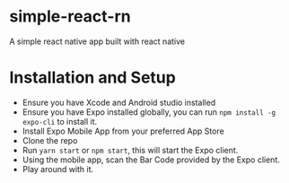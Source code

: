 # simple-react-rn
A simple react native app built with react native

# Installation and Setup
- Ensure you have Xcode and Android studio installed
- Ensure you have Expo installed globally, you can run `npm install -g expo-cli` to install it.
- Install Expo Mobile App from your preferred App Store
- Clone the repo
- Run `yarn start` or `npm start`, this will start the Expo client.
- Using the mobile app, scan the Bar Code provided by the Expo client.
- Play around with it.
